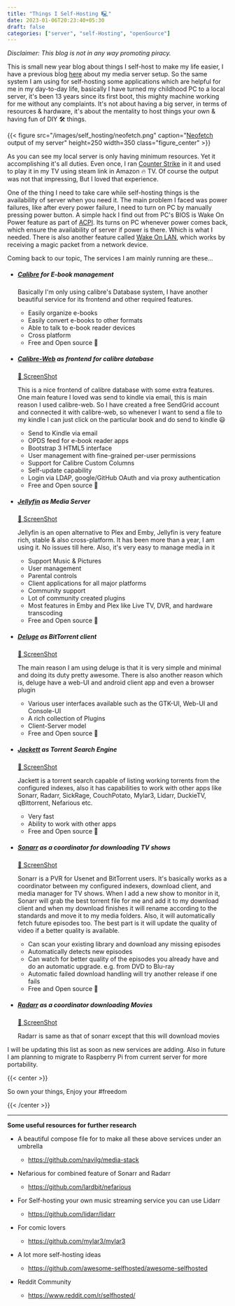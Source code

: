 ```yaml
---
title: "Things I Self-Hosting 🖳"
date: 2023-01-06T20:23:40+05:30
draft: false
categories: ["server", "self-Hosting", "openSource"]
---
```

_Disclaimer: This blog is not in any way promoting piracy._

This is small new year blog about things I self-host to make my life easier, I have a previous blog [here](https://prinzpiuz.in/post/my-media-server-setup/) about my media server setup. So the same system I am using for self-hosting some applications which are helpful for me in my day-to-day life, basically I have turned my childhood PC to a local server, it's been 13 years since its first boot, this mighty machine working for me without any complaints. It's not about having a big server, in terms of resources & hardware, it's about the mentality to host things your own & having fun of DIY 🛠 things.

{{< figure src="/images/self_hosting/neofetch.png" caption="[Neofetch](https://github.com/dylanaraps/neofetch) output of my server" height=250 width=350 class="figure_center" >}}

As you can see my local server is only having minimum resources. Yet it accomplishing it's all duties. Even once, I ran [Counter Strike](https://blog.counter-strike.net/) in it and used to play it in my TV using steam link in Amazon 🔥 TV. Of course the output was not that impressing, But I loved that experience.

One of the thing I need to take care while self-hosting things is the availability of server when you need it. The main problem I faced was power failures, like after every power failure, I need to turn on PC by manually pressing power button. A simple hack I find out from PC's BIOS is Wake On Power feature as part of [ACPI](https://en.wikipedia.org/wiki/ACPI). Its turns on PC whenever power comes back, which ensure the availability of server if power is there. Which is what I needed. There is also another feature called [Wake On LAN](https://en.wikipedia.org/wiki/Wake-on-LAN), which works by receiving a magic packet from a network device.

Coming back to our topic, The services I am mainly running are these...

- ##### [Calibre](https://github.com/kovidgoyal/calibre) for E-book management

    Basically I'm only using calibre's Database system, I have another beautiful service for its frontend and other required features.

  - Easily organize e-books
  - Easily convert e-books to other formats
  - Able to talk to e-book reader devices
  - Cross platform
  - Free and Open source 💛

- ##### [Calibre-Web](https://github.com/janeczku/calibre-web) as frontend for calibre database

    [📸 ScreenShot](https://prinzpiuz.in/images/self_hosting/calibre_web.png)

    This is a nice frontend of calibre database with some extra features. One main feature I loved was send to kindle via email, this is main reason I used calibre-web.
    So I have created a free SendGrid account and connected it with calibre-web, so whenever I want to send a file to my kindle I can just click on the particular book and do send to kindle 😃

  - Send to Kindle via email
  - OPDS feed for e-book reader apps
  - Bootstrap 3 HTML5 interface
  - User management with fine-grained per-user permissions
  - Support for Calibre Custom Columns
  - Self-update capability
  - Login via LDAP, google/GitHub OAuth and via proxy authentication
  - Free and Open source 💛

- ##### [Jellyfin](https://github.com/jellyfin/jellyfin) as Media Server

    [📸 ScreenShot](https://prinzpiuz.in/images/self_hosting/jellyfin.png)

    Jellyfin is an open alternative to Plex and Emby, Jellyfin is very feature rich, stable & also cross-platform. It has been more than a year, I am using it. No issues till here.
    Also, it's very easy to manage media in it

  - Support Music & Pictures
  - User management
  - Parental controls
  - Client applications for all major platforms
  - Community support
  - Lot of community created plugins
  - Most features in Emby and Plex like Live TV, DVR, and hardware transcoding
  - Free and Open source 💛

- ##### [Deluge](https://github.com/deluge-torrent/deluge) as BitTorrent client

    [📸 ScreenShot](https://prinzpiuz.in/images/self_hosting/deluge.png)

    The main reason I am using deluge is that it is very simple and minimal and doing its duty pretty awesome. There is also another reason which is, deluge have a web-UI and android client app and even a browser plugin

  - Various user interfaces available such as the GTK-UI, Web-UI and Console-UI
  - A rich collection of Plugins
  - Client-Server model
  - Free and Open source 💛

- ##### [Jackett](https://github.com/Jackett/Jackett) as Torrent Search Engine

  [📸 ScreenShot](https://prinzpiuz.in/images/self_hosting/jackett.png)

  Jackett is a torrent search capable of listing working torrents from the configured indexes, also it has capabilities to work with other apps like Sonarr, Radarr, SickRage, CouchPotato, Mylar3, Lidarr, DuckieTV, qBittorrent, Nefarious etc.

  - Very fast
  - Ability to work with other apps
  - Free and Open source 💛

- ##### [Sonarr](https://github.com/Sonarr/Sonarr) as a coordinator for downloading TV shows

  [📸 ScreenShot](https://prinzpiuz.in/images/self_hosting/sonarr.png)

  Sonarr is a PVR for Usenet and BitTorrent users. It's basically works as a coordinator between my configured indexers, download client, and media manager for TV shows. When I add a new show to monitor in it, Sonarr will grab the best torrent file for me and add it to my download client and when my download finishes it will rename according to the standards and move it to my media folders. Also, it will automatically fetch future episodes too. The best part is it will update the quality of video if a better quality is available.

  - Can scan your existing library and download any missing episodes
  - Automatically detects new episodes
  - Can watch for better quality of the episodes you already have and do an automatic upgrade. e.g. from DVD to Blu-ray
  - Automatic failed download handling will try another release if one fails
  - Free and Open source 💛

- ##### [Radarr](https://github.com/Radarr/Radarr) as a coordinator downloading Movies

  [📸 ScreenShot](https://prinzpiuz.in/images/self_hosting/radarr.png)

  Radarr is same as that of sonarr except that this will download movies

I will be updating this list as soon as new services are adding. Also in future I am planning to migrate to Raspberry Pi from current server for more portability.

{{< center >}}

So own your things, Enjoy your #freedom

{{< /center >}}

***

__Some useful resources for further research__

- A beautiful compose file for to make all these above services under an umbrella
  - <https://github.com/navilg/media-stack>

- Nefarious for combined feature of Sonarr and Radarr
  - <https://github.com/lardbit/nefarious>

- For Self-hosting your own music streaming service you can use Lidarr
  - <https://github.com/lidarr/lidarr>

- For comic lovers
  - <https://github.com/mylar3/mylar3>

- A lot more self-hosting ideas
  - <https://github.com/awesome-selfhosted/awesome-selfhosted>

- Reddit Community
  - <https://www.reddit.com/r/selfhosted/>
